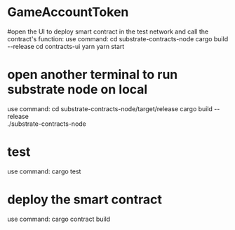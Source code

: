 # GameAccountToken

#open the UI to deploy smart contract in the test network and call the contract's function:
use command:    cd substrate-contracts-node
                cargo build --release
                cd contracts-ui
                yarn 
                yarn start 

# open another terminal to run substrate node on local 
use command:
   cd substrate-contracts-node/target/release 
   cargo build --release       
   ./substrate-contracts-node 
   
# test 
use command: cargo test

# deploy the smart contract
use command: cargo contract build

